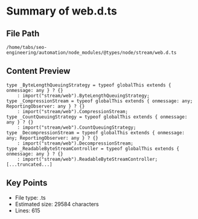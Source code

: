 # Summary of web.d.ts
  
## File Path
`/home/tabs/seo-engineering/automation/node_modules/@types/node/stream/web.d.ts`

## Content Preview
```
type _ByteLengthQueuingStrategy = typeof globalThis extends { onmessage: any } ? {}
    : import("stream/web").ByteLengthQueuingStrategy;
type _CompressionStream = typeof globalThis extends { onmessage: any; ReportingObserver: any } ? {}
    : import("stream/web").CompressionStream;
type _CountQueuingStrategy = typeof globalThis extends { onmessage: any } ? {}
    : import("stream/web").CountQueuingStrategy;
type _DecompressionStream = typeof globalThis extends { onmessage: any; ReportingObserver: any } ? {}
    : import("stream/web").DecompressionStream;
type _ReadableByteStreamController = typeof globalThis extends { onmessage: any } ? {}
    : import("stream/web").ReadableByteStreamController;
[...truncated...]
```

## Key Points
- File type: .ts
- Estimated size: 29584 characters
- Lines: 615
